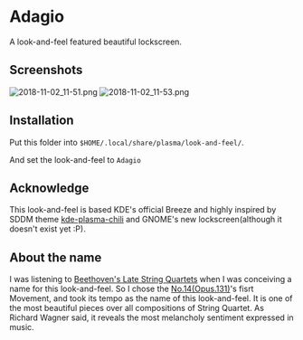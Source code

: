 # Adagio

A look-and-feel featured beautiful lockscreen.

## Screenshots

![2018-11-02_11-51.png](https://i.loli.net/2018/11/02/5bdbca80959bf.png)
![2018-11-02_11-53.png](https://i.loli.net/2018/11/02/5bdbca8058d76.png)

## Installation

Put this folder into `$HOME/.local/share/plasma/look-and-feel/`.

And set the look-and-feel to `Adagio`

## Acknowledge

This look-and-feel is based KDE's official Breeze and highly inspired by SDDM theme [kde-plasma-chili](https://github.com/MarianArlt/kde-plasma-chili) and GNOME's new lockscreen(although it doesn't exist yet :P).

## About the name

I was listening to [Beethoven's Late String Quartets](https://en.wikipedia.org/wiki/Late_string_quartets_(Beethoven)) when I was conceiving a name for this look-and-feel. So I chose the [No.14(Opus.131)](https://en.wikipedia.org/wiki/String_Quartet_No._14_(Beethoven))'s fisrt Movement, and took its tempo as the name of this look-and-feel. It is one of the most beautiful pieces over all compositions of String Quartet. As Richard Wagner said, it reveals the most melancholy sentiment expressed in music.
